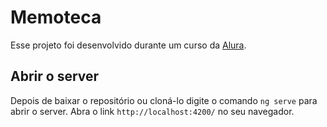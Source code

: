 # Memoteca

Esse projeto foi desenvolvido durante um curso da [Alura](https://cursos.alura.com.br/course/angular-explorando-framework).
## Abrir o server

Depois de baixar o repositório ou cloná-lo digite o comando `ng serve` para abrir o server. Abra o link `http://localhost:4200/` no seu navegador.
